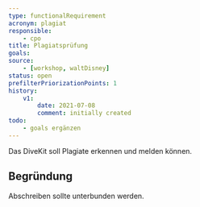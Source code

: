 ```yaml
---
type: functionalRequirement
acronym: plagiat
responsible: 
    - cpo
title: Plagiatsprüfung
goals: 
source:
    - [workshop, waltDisney]
status: open
prefilterPriorizationPoints: 1
history:
    v1:
        date: 2021-07-08
        comment: initially created
todo: 
    - goals ergänzen
---
```


Das DiveKit soll Plagiate erkennen und melden können.

## Begründung

Abschreiben sollte unterbunden werden.
